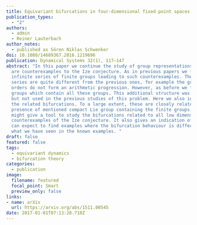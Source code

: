 ```yaml
---
title: Equivariant bifurcations in four-dimensional fixed point spaces
publication_types:
  - "2"
authors:
  - admin
  - Reiner Lauterbach
author_notes:
  - published as Sören Niklas Schwenker
doi: 10.1080/14689367.2016.1219696
publication: Dynamical Systems 32(1), 117–147
abstract: "In this paper we continue the study of group representations which
  are counterexamples to the Ize conjecture. As in previous papers we find new
  infinite series of finite groups leading to such counterexamples. These new
  series are quite different from the previous ones, for example the group
  orders do not form an arithmetic progression. However, as before we find Lie
  groups which contain all these groups. This additional structure was observed,
  but not used in the previous studies of this problem. Here we also investigate
  the related bifurcations. To a large extent, these are closely related to the
  presence of mentioned compact Lie group containing the finite groups. This
  might give a tool to study the bifurcations related to all low dimensional
  counterexamples of the Ize conjecture. It also gives an indication of where we
  can expect to find examples where the bifurcation behaviour is different from
  what we have seen in the known examples. "
draft: false
featured: false
tags:
  - equivariant dynamics
  - bifurcation theory
categories:
  - publication
image:
  filename: featured
  focal_point: Smart
  preview_only: false
links: 
- name: arXiv
  url: https://arxiv.org/abs/1511.00545
date: 2017-01-01T07:13:28.710Z
---
```


